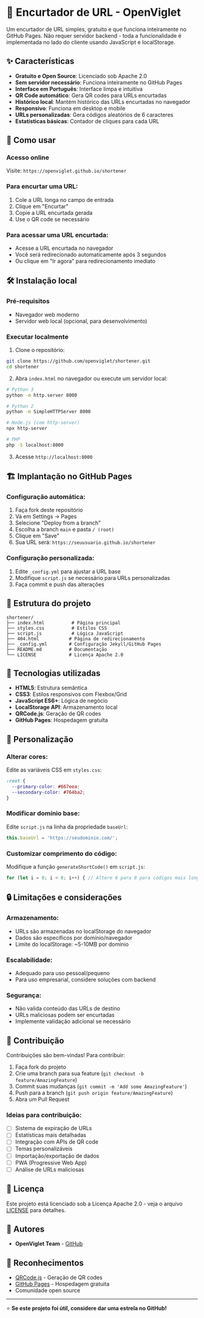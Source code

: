 # 🔗 Encurtador de URL - OpenViglet

Um encurtador de URL simples, gratuito e que funciona inteiramente no GitHub Pages. Não requer servidor backend - toda a funcionalidade é implementada no lado do cliente usando JavaScript e localStorage.

## ✨ Características

- **Gratuito e Open Source**: Licenciado sob Apache 2.0
- **Sem servidor necessário**: Funciona inteiramente no GitHub Pages
- **Interface em Português**: Interface limpa e intuitiva
- **QR Code automático**: Gera QR codes para URLs encurtadas
- **Histórico local**: Mantém histórico das URLs encurtadas no navegador
- **Responsivo**: Funciona em desktop e mobile
- **URLs personalizadas**: Gera códigos aleatórios de 6 caracteres
- **Estatísticas básicas**: Contador de cliques para cada URL

## 🚀 Como usar

### Acesso online
Visite: `https://openviglet.github.io/shortener`

### Para encurtar uma URL:
1. Cole a URL longa no campo de entrada
2. Clique em "Encurtar"
3. Copie a URL encurtada gerada
4. Use o QR code se necessário

### Para acessar uma URL encurtada:
- Acesse a URL encurtada no navegador
- Você será redirecionado automaticamente após 3 segundos
- Ou clique em "Ir agora" para redirecionamento imediato

## 🛠️ Instalação local

### Pré-requisitos
- Navegador web moderno
- Servidor web local (opcional, para desenvolvimento)

### Executar localmente
1. Clone o repositório:
```bash
git clone https://github.com/openviglet/shortener.git
cd shortener
```

2. Abra `index.html` no navegador ou execute um servidor local:
```bash
# Python 3
python -m http.server 8000

# Python 2
python -m SimpleHTTPServer 8000

# Node.js (com http-server)
npx http-server

# PHP
php -S localhost:8000
```

3. Acesse `http://localhost:8000`

## 🏗️ Implantação no GitHub Pages

### Configuração automática:
1. Faça fork deste repositório
2. Vá em Settings → Pages
3. Selecione "Deploy from a branch"
4. Escolha a branch `main` e pasta `/ (root)`
5. Clique em "Save"
6. Sua URL será: `https://seuusuario.github.io/shortener`

### Configuração personalizada:
1. Edite `_config.yml` para ajustar a URL base
2. Modifique `script.js` se necessário para URLs personalizadas
3. Faça commit e push das alterações

## 📁 Estrutura do projeto

```
shortener/
├── index.html          # Página principal
├── styles.css          # Estilos CSS
├── script.js           # Lógica JavaScript
├── 404.html           # Página de redirecionamento
├── _config.yml        # Configuração Jekyll/GitHub Pages  
├── README.md          # Documentação
└── LICENSE            # Licença Apache 2.0
```

## 🔧 Tecnologias utilizadas

- **HTML5**: Estrutura semântica
- **CSS3**: Estilos responsivos com Flexbox/Grid
- **JavaScript ES6+**: Lógica de negócio
- **LocalStorage API**: Armazenamento local
- **QRCode.js**: Geração de QR codes
- **GitHub Pages**: Hospedagem gratuita

## 🎨 Personalização

### Alterar cores:
Edite as variáveis CSS em `styles.css`:
```css
:root {
  --primary-color: #667eea;
  --secondary-color: #764ba2;
}
```

### Modificar domínio base:
Edite `script.js` na linha da propriedade `baseUrl`:
```javascript
this.baseUrl = 'https://seudominio.com/';
```

### Customizar comprimento do código:
Modifique a função `generateShortCode()` em `script.js`:
```javascript
for (let i = 0; i < 8; i++) { // Altere 6 para 8 para códigos mais longos
```

## 🔒 Limitações e considerações

### Armazenamento:
- URLs são armazenadas no localStorage do navegador
- Dados são específicos por domínio/navegador
- Limite do localStorage: ~5-10MB por domínio

### Escalabilidade:
- Adequado para uso pessoal/pequeno
- Para uso empresarial, considere soluções com backend

### Segurança:
- Não valida conteúdo das URLs de destino
- URLs maliciosas podem ser encurtadas
- Implemente validação adicional se necessário

## 🤝 Contribuição

Contribuições são bem-vindas! Para contribuir:

1. Faça fork do projeto
2. Crie uma branch para sua feature (`git checkout -b feature/AmazingFeature`)
3. Commit suas mudanças (`git commit -m 'Add some AmazingFeature'`)
4. Push para a branch (`git push origin feature/AmazingFeature`)
5. Abra um Pull Request

### Ideias para contribuição:
- [ ] Sistema de expiração de URLs
- [ ] Estatísticas mais detalhadas
- [ ] Integração com APIs de QR code
- [ ] Temas personalizáveis
- [ ] Importação/exportação de dados
- [ ] PWA (Progressive Web App)
- [ ] Análise de URLs maliciosas

## 📄 Licença

Este projeto está licenciado sob a Licença Apache 2.0 - veja o arquivo [LICENSE](LICENSE) para detalhes.

## 👥 Autores

- **OpenViglet Team** - [GitHub](https://github.com/openviglet)

## 🙏 Reconhecimentos

- [QRCode.js](https://github.com/davidshimjs/qrcodejs) - Geração de QR codes
- [GitHub Pages](https://pages.github.com/) - Hospedagem gratuita
- Comunidade open source

---

⭐ **Se este projeto foi útil, considere dar uma estrela no GitHub!**